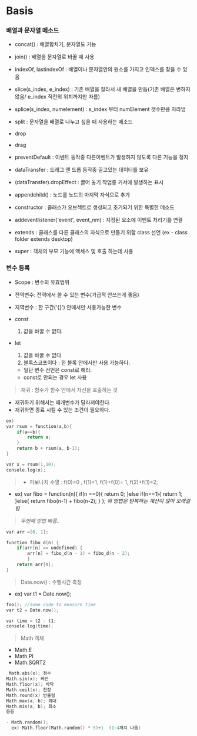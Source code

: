 # Basis

### 배열과 문자열 메소드
- concat() : 배열합치기, 문자열도 가능
- join() : 배열을 문자열로 바꿀 때 사용
- indexOf, lastindexOf : 배열이나 문자열안의 원소를 가지고 인덱스를 찾을 수 있음
- slice(s_index, e_index) : 기존 배열을 잘라서 새 배열을 만듬(기존 배열은 변하지 않음/ e_index 직전의 위치까지만 자름)
- splice(s_index, numelement) : s_index 부터 numElement 갯수만큼 자라냄
- split : 문자열을 배열로 나누고 싶을 때 사용하는 메소드

- drop
- drag
- preventDefault : 이벤트 동작중 다른이벤트가 발생하지 않도록 다른 기능을 정지
- dataTransfer : 드래그 앤 드롭 동작중 끌고있는 데이터를 보유
- (dataTransfer).dropEffect : 끌어 놓기 작업중 커서에 발생하는 표시
- appendchild() : 노드를 노드의 마지막 자식으로 추가
- constructor : 클래스가 오브젝트로 생성되고 초기되기 위한 특별한 메소드
- addeventlistener('event', event_nm) : 지정된 요소에 이벤트 처리기를 연결
- extends : 클래스를 다른 클래스의 자식으로 만들기 위함 class 선언 (ex - class folder extends desktop)
- super : 객체의 부모 기능에 액세스 및 호출 하는데 사용


### 변수 등록
- Scope : 변수의 유효범위
- 전역변수: 전역에서 쓸 수 있는 변수(가급적 안쓰는게 좋음)
- 지역변수 : 한 구간('{}') 안에서만 사용가능한 변수

- const
  1. 값을 바꿀 수 없다.

- let
  1. 값을 바꿀 수 없다
  2. 블록스코프이다 : 한 블록 안에서만 사용 가능하다.

  - 일단 변수 선언은 const로 해라.
  - const로 안되는 경우 let 사용

> 재귀 : 함수가 함수 안에서 자신을 호출하는 것
  - 재귀하기 위해서는 매개변수가 달라져야한다.
  - 재귀하면 종료 시킬 수 있는 조건이 필요하다.
```cpp
ex)
var rsum = function(a,b){
    if(a==b){
        return a;
    }
    return b + rsum(a, b-1);
}

var x = rsum(1,10);
console.log(x);
```

> - 피보나치 수열 : f(0)=0 , f(1)=1, f(1)+f(0)= 1, f(2)+f(1)=2;
  - ex) var fibo = function(n){
    if(n ==0){
        return 0;
    }else if(n==1){
        return 1;
    }else{
        return fibo(n-1) + fibo(n-2);
    }
};
*위 방법은 반복하는 계산이 많아 오래걸림*

> *두번째 방법 빠름..*
```cpp
var arr =[0, 1];

function fibo_d(n) {
    if(arr[n] == undefined) {
        arr[n] = fibo_d(n - 1) + fibo_d(n - 2);
        }
    return arr[n];
}
```

> Date.now() : 수행시간  측정
  - ex) var t1 = Date.now();
```cpp
foo(); //some code to measure time
var t2 = Date.now();

var time = t2 - t1;
console.log(time);
```

> Math 객체
  - Math.E
  - Math.PI
  - Math.SQRT2
```cpp
 Math.abs(x); 정수
Math.sin(x); 싸인
Math.floor(x); 바닥
Math.ceil(x); 천장
Math.round(x) 반올림
Math.max(a, b); 최대
Math.min(a, b); 최소
등등

- Math.random();
  ex) Math.floor(Math.random() * 5)+1  (1~4까지 나옴)
```
